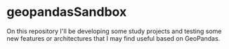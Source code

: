 # geopandasSandbox
On this repository I'll be developing some study projects and testing some new features or architectures that I may find useful based on GeoPandas.
